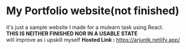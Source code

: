 # My Portfolio website(not finished)
it's just a sample website I made for a mulearn task using React.<br>
**THIS IS NEITHER FINISHED NOR IN A USABLE STATE**<br>
will improve as i upskill myself
**Hosted Link :** https://arjuntk.netlify.app/
